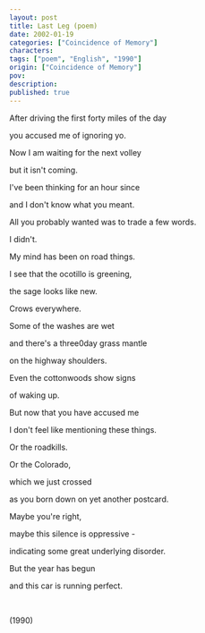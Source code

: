 ```yaml
---
layout: post
title: Last Leg (poem)
date: 2002-01-19
categories: ["Coincidence of Memory"]
characters: 
tags: ["poem", "English", "1990"]
origin: ["Coincidence of Memory"]
pov: 
description: 
published: true
---
```


After driving the first forty miles of the day

you accused me of ignoring yo.

Now I am waiting for the next volley

but it isn't coming.

I've been thinking for an hour since

and I don't know what you meant.

All you probably wanted was to trade a few words.

I didn't.

My mind has been on road things.

I see that the ocotillo is greening,

the sage looks like new.

Crows everywhere.

Some of the washes are wet

and there's a three0day grass mantle

on the highway shoulders.

Even the cottonwoods show signs

of waking up.

But now that you have accused me

I don't feel like mentioning these things.

Or the roadkills.

Or the Colorado,

which we just crossed

as you born down on yet another postcard.

Maybe you're right,

maybe this silence is oppressive - 

indicating some great underlying disorder.

But the year has begun

and this car is running perfect.

<br>

(1990)

